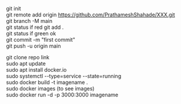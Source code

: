 git init  
git remote add origin https://github.com/PrathameshShahade/XXX.git  
git branch -M main  
git status if red git add .  
git status if green ok  
git commit -m "first commit"  
git push -u origin main  


    

git clone repo link  
sudo apt update  
sudo apt install docker.io  
sudo systemctl --type=service --state=running  
sudo docker build -t imagename .  
sudo docker images (to see images)  
sudo docker run -d -p 3000:3000 imagename  

